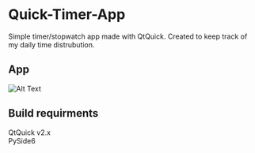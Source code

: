 # Quick-Timer-App
Simple timer/stopwatch app made with QtQuick. Created to keep track of my daily time distrubution.

## App
![Alt Text](https://i.imgur.com/g5btTuW.png)

## Build requirments
QtQuick v2.x </br>
PySide6

